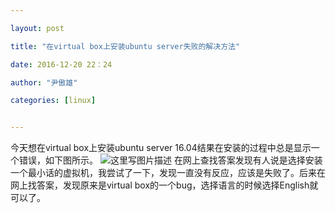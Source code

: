 ```yaml
---

layout: post

title: "在virtual box上安装ubuntu server失败的解决方法"

date: 2016-12-20 22：24

author: "尹傲雄"

categories: [linux]


---
```

今天想在virtual box上安装ubuntu server 16.04结果在安装的过程中总是显示一个错误，如下图所示。
![这里写图片描述](http://img.blog.csdn.net/20161220221039316?watermark/2/text/aHR0cDovL2Jsb2cuY3Nkbi5uZXQveWluYW94aW9uZw==/font/5a6L5L2T/fontsize/400/fill/I0JBQkFCMA==/dissolve/70/gravity/SouthEast)
在网上查找答案发现有人说是选择安装一个最小话的虚拟机，我尝试了一下，发现一直没有反应，应该是失败了。后来在网上找答案，发现原来是virtual box的一个bug，选择语言的时候选择English就可以了。